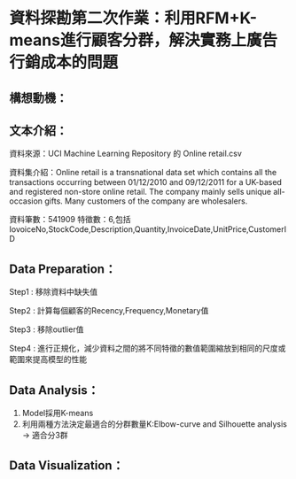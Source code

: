 # 資料探勘第二次作業：利用RFM+K-means進行顧客分群，解決實務上廣告行銷成本的問題

## 構想動機：



## 文本介紹：
資料來源：UCI Machine Learning Repository 的 Online retail.csv

資料集介紹：Online retail is a transnational data set which contains all the transactions occurring between 01/12/2010 and 09/12/2011 for a UK-based and registered non-store online retail. The company mainly sells unique all-occasion gifts. Many customers of the company are wholesalers.

資料筆數：541909
特徵數：6,包括 IovoiceNo,StockCode,Description,Quantity,InvoiceDate,UnitPrice,CustomerID

## Data Preparation：
Step1 : 移除資料中缺失值

Step2 : 計算每個顧客的Recency,Frequency,Monetary值

Step3 : 移除outlier值

Step4 : 進行正規化，減少資料之間的將不同特徵的數值範圍縮放到相同的尺度或範圍來提高模型的性能

## Data Analysis：
1. Model採用K-means
2. 利用兩種方法決定最適合的分群數量K:Elbow-curve and Silhouette analysis -> 適合分3群


## Data Visualization：



